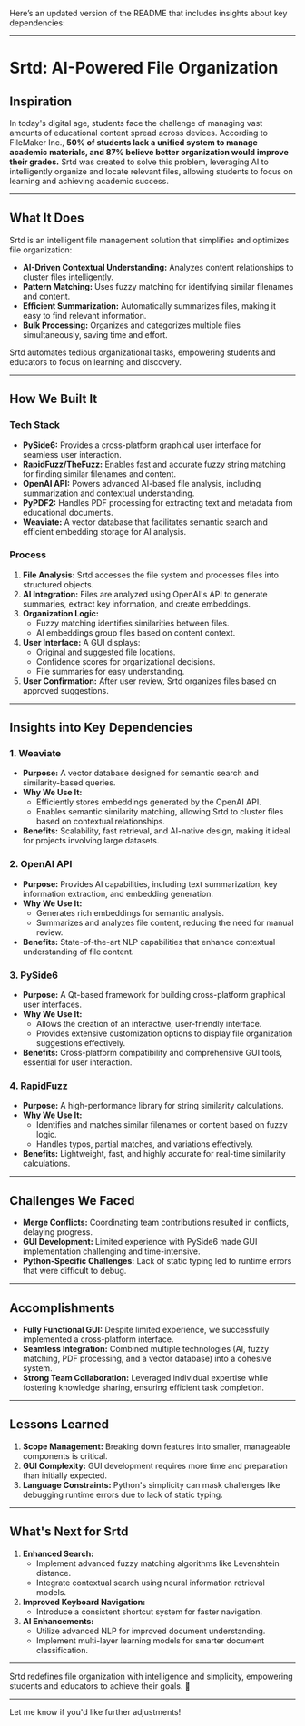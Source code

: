 Here’s an updated version of the README that includes insights about key dependencies:

---

# Srtd: AI-Powered File Organization

## Inspiration

In today's digital age, students face the challenge of managing vast amounts of educational content spread across devices. According to FileMaker Inc., **50% of students lack a unified system to manage academic materials, and 87% believe better organization would improve their grades.** Srtd was created to solve this problem, leveraging AI to intelligently organize and locate relevant files, allowing students to focus on learning and achieving academic success.

---

## What It Does

Srtd is an intelligent file management solution that simplifies and optimizes file organization:

- **AI-Driven Contextual Understanding:** Analyzes content relationships to cluster files intelligently.
- **Pattern Matching:** Uses fuzzy matching for identifying similar filenames and content.
- **Efficient Summarization:** Automatically summarizes files, making it easy to find relevant information.
- **Bulk Processing:** Organizes and categorizes multiple files simultaneously, saving time and effort.

Srtd automates tedious organizational tasks, empowering students and educators to focus on learning and discovery.

---

## How We Built It

### Tech Stack
- **PySide6:** Provides a cross-platform graphical user interface for seamless user interaction.
- **RapidFuzz/TheFuzz:** Enables fast and accurate fuzzy string matching for finding similar filenames and content.
- **OpenAI API:** Powers advanced AI-based file analysis, including summarization and contextual understanding.
- **PyPDF2:** Handles PDF processing for extracting text and metadata from educational documents.
- **Weaviate:** A vector database that facilitates semantic search and efficient embedding storage for AI analysis.

### Process
1. **File Analysis:** Srtd accesses the file system and processes files into structured objects.
2. **AI Integration:** Files are analyzed using OpenAI's API to generate summaries, extract key information, and create embeddings.
3. **Organization Logic:**
   - Fuzzy matching identifies similarities between files.
   - AI embeddings group files based on content context.
4. **User Interface:** A GUI displays:
   - Original and suggested file locations.
   - Confidence scores for organizational decisions.
   - File summaries for easy understanding.
5. **User Confirmation:** After user review, Srtd organizes files based on approved suggestions.

---

## Insights into Key Dependencies

### 1. **Weaviate**
   - **Purpose:** A vector database designed for semantic search and similarity-based queries.
   - **Why We Use It:** 
     - Efficiently stores embeddings generated by the OpenAI API.
     - Enables semantic similarity matching, allowing Srtd to cluster files based on contextual relationships.
   - **Benefits:** Scalability, fast retrieval, and AI-native design, making it ideal for projects involving large datasets.

### 2. **OpenAI API**
   - **Purpose:** Provides AI capabilities, including text summarization, key information extraction, and embedding generation.
   - **Why We Use It:**
     - Generates rich embeddings for semantic analysis.
     - Summarizes and analyzes file content, reducing the need for manual review.
   - **Benefits:** State-of-the-art NLP capabilities that enhance contextual understanding of file content.

### 3. **PySide6**
   - **Purpose:** A Qt-based framework for building cross-platform graphical user interfaces.
   - **Why We Use It:**
     - Allows the creation of an interactive, user-friendly interface.
     - Provides extensive customization options to display file organization suggestions effectively.
   - **Benefits:** Cross-platform compatibility and comprehensive GUI tools, essential for user interaction.

### 4. **RapidFuzz**
   - **Purpose:** A high-performance library for string similarity calculations.
   - **Why We Use It:**
     - Identifies and matches similar filenames or content based on fuzzy logic.
     - Handles typos, partial matches, and variations effectively.
   - **Benefits:** Lightweight, fast, and highly accurate for real-time similarity calculations.

---

## Challenges We Faced

- **Merge Conflicts:** Coordinating team contributions resulted in conflicts, delaying progress.
- **GUI Development:** Limited experience with PySide6 made GUI implementation challenging and time-intensive.
- **Python-Specific Challenges:** Lack of static typing led to runtime errors that were difficult to debug.

---

## Accomplishments

- **Fully Functional GUI:** Despite limited experience, we successfully implemented a cross-platform interface.
- **Seamless Integration:** Combined multiple technologies (AI, fuzzy matching, PDF processing, and a vector database) into a cohesive system.
- **Strong Team Collaboration:** Leveraged individual expertise while fostering knowledge sharing, ensuring efficient task completion.

---

## Lessons Learned

1. **Scope Management:** Breaking down features into smaller, manageable components is critical.
2. **GUI Complexity:** GUI development requires more time and preparation than initially expected.
3. **Language Constraints:** Python's simplicity can mask challenges like debugging runtime errors due to lack of static typing.

---

## What's Next for Srtd

1. **Enhanced Search:**
   - Implement advanced fuzzy matching algorithms like Levenshtein distance.
   - Integrate contextual search using neural information retrieval models.
2. **Improved Keyboard Navigation:**
   - Introduce a consistent shortcut system for faster navigation.
3. **AI Enhancements:**
   - Utilize advanced NLP for improved document understanding.
   - Implement multi-layer learning models for smarter document classification.

---

Srtd redefines file organization with intelligence and simplicity, empowering students and educators to achieve their goals. 🚀  

---

Let me know if you'd like further adjustments!